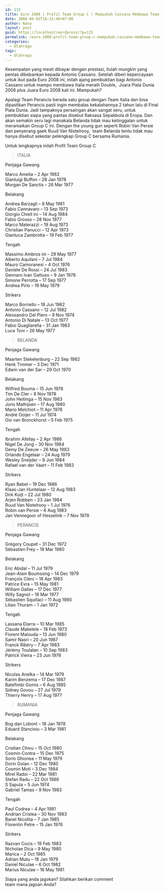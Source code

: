 ```yaml
---
id: 115
title: Euro 2008 | Profil Team Group C | Mampukah Cassano Membawa Team Italia Meraih Double
date: 2008-06-02T18:33:48+07:00
author: Nana
layout: post
guid: https://localhost/wordpress/?p=115
permalink: /euro-2008-profil-team-group-c-mampukah-cassano-membawa-team-italia-meraih-double/
categories:
  - Olahraga
tags:
  - Olahraga
---
```

Kesempatan yang mesti dibayar dengan prestasi, itulah mungkin yang pentas dibebankan kepada Antonio Cassano. Setelah diberi kepercayaan untuk ikut pada Euro 2008 ini, inilah ajang pembuktian bagi Antonio Cassano untuk mampu membawa Italia meraih Double,  Juara Piala Dunia 2006 plus Juara Euro 2008 kali ini. Mampukah?

Apalagi Team Perancis berada satu group dengan Team Italia dan bisa dipastikan Perancis pasti ingin membalas kekalahannya 2 tahun lalu di Final Piala Dunia. Jadi tampaknya persaingan akan sangat seru, untuk pembuktian siapa yang pantas disebut Raksasa Sepakbola di Eropa. Dan akan semakin seru lagi manakala Belanda tidak mau ketinggalan untuk meramaikan Group C ini. Dengan the young gun seperti Robin Van Persie dan penyerang gaek Ruud Van Nistelrooy,  team Belanda tentu tidak mau hanya disebut sekedar pelengkap Group C bersama Rumania.

Untuk lengkapnya inilah Profil Team Group C

> ITALIA

Penjaga Gawang

Marco Amelia &#8211; 2 Apr 1982  
Gianluigi Buffon &#8211; 28 Jan 1978  
Morgan De Sanctis &#8211; 26 Mar 1977

Belakang

Andrea Barzagli &#8211; 8 May 1981  
Fabio Cannavaro &#8211; 13 Sep 1973  
Giorgio Chiell ini &#8211; 14 Aug 1984  
Fabio Grosso &#8211; 28 Nov 1977  
Marco Materazzi &#8211; 19 Aug 1973  
Christian Panucci &#8211; 12 Apr 1973  
Gianluca Zambrotta &#8211; 19 Feb 1977

Tengah

Massimo Ambros ini &#8211; 29 May 1977  
Alberto Aquilani &#8211; 7 Jul 1984  
Mauro Camoranesi &#8211; 4 Oct 1976  
Daniele De Rossi &#8211; 24 Jul 1983  
Gennaro Ivan Gattuso &#8211; 9 Jan 1978  
Simone Perrotta &#8211; 17 Sep 1977  
Andrea Pirlo &#8211; 19 May 1979

Strikers

Marco Borriello &#8211; 18 Jun 1982  
Antonio Cassano &#8211; 12 Jul 1982  
Alessandro Del Piero &#8211; 9 Nov 1974  
Antonio Di Natale &#8211; 13 Oct 1977  
Fabio Quagliarella &#8211; 31 Jan 1983  
Luca Toni &#8211; 26 May 1977

>BELANDA

Penjaga Gawang

Maarten Stekelenburg &#8211; 22 Sep 1982  
Henk Timmer &#8211; 3 Dec 1971  
Edwin van der Sar &#8211; 29 Oct 1970

Belakang

Wilfred Bouma &#8211; 15 Jun 1978  
Tim De Cler &#8211; 8 Nov 1978  
John Heitinga &#8211; 15 Nov 1983  
Joris Mathijsen &#8211; 17 Aug 1980  
Mario Melchiot &#8211; 11 Apr 1976  
André Ooijer &#8211; 11 Jul 1974  
Gio van Bronckhorst &#8211; 5 Feb 1975

Tengah

Ibrahim Afellay &#8211; 2 Apr 1986  
Nigel De Jong &#8211; 30 Nov 1984  
Demy De Zeeuw &#8211; 26 May 1983  
Orlando Engelaar &#8211; 24 Aug 1979  
Wesley Sneijder &#8211; 9 Jun 1984  
Rafael van der Vaart &#8211; 11 Feb 1983

Strikers

Ryan Babel &#8211; 19 Dec 1986  
Klaas-Jan Huntelaar &#8211; 12 Aug 1983  
Dirk Kuijt &#8211; 22 Jul 1980  
Arjen Robben &#8211; 23 Jan 1984  
Ruud Van Nistelrooy &#8211; 1 Jul 1976  
Robin van Persie &#8211; 6 Aug 1983  
Jan Vennegoor of Hesselink &#8211; 7 Nov 1978

>PERANCIS

Penjaga Gawang

Grégory Coupet &#8211; 31 Dec 1972  
Sébastien Frey &#8211; 18 Mar 1980

Belakang

Eric Abidal &#8211; 11 Jul 1979  
Jean-Alain Boumsong &#8211; 14 Dec 1979  
François Clerc &#8211; 18 Apr 1983  
Patrice Evra &#8211; 15 May 1981  
William Gallas &#8211; 17 Dec 1977  
Willy Sagnol &#8211; 18 Mar 1977  
Sébastien Squillaci &#8211; 11 Aug 1980  
Lilian Thuram &#8211; 1 Jan 1972

Tengah

Lassana Diarra &#8211; 10 Mar 1985  
Claude Makelele &#8211; 18 Feb 1973  
Florent Malouda &#8211; 13 Jun 1980  
Samir Nasri &#8211; 20 Jun 1987  
Franck Ribéry &#8211; 7 Apr 1983  
Jérémy Toulalan &#8211; 10 Sep 1983  
Patrick Vieira &#8211; 23 Jun 1976

Strikers

Nicolas Anelka &#8211; 14 Mar 1979  
Karim Benzema &#8211; 17 Dec 1987  
Batefimbi Gomis &#8211; 6 Aug 1985  
Sidney Govou &#8211; 27 Jul 1979  
Thierry Henry &#8211; 17 Aug 1977

>RUMANIA

Penjaga Gawang

Bog dan Lobont &#8211; 18 Jan 1978  
Eduard Stancioiu &#8211; 3 Mar 1981

Belakang

Cristian Chivu &#8211; 15 Oct 1980  
Cosmin Contra &#8211; 15 Dec 1975  
Sorin Ghionea &#8211; 11 May 1979  
Dorin Goian &#8211; 12 Dec 1980  
Cosmin Moti &#8211; 3 Dec 1984  
Mirel Radoi &#8211; 22 Mar 1981  
Stefan Radu &#8211; 22 Oct 1986  
S Sapula &#8211; 5 Jun 1974  
Gabriel Tamas &#8211; 9 Nov 1983

Tengah

Paul Codrea &#8211; 4 Apr 1981  
Andrian Cristea &#8211; 30 Nov 1983  
Banel Nicolita &#8211; 7 Jan 1985  
Florentin Petre &#8211; 15 Jan 1976

Strikers

Razvan Cocis &#8211; 19 Feb 1983  
Nicholae Dica &#8211; 9 May 1980  
Marica &#8211; 2 Oct 1985  
Adrian Mutu &#8211; 18 Jan 1979  
Daniel Niculae &#8211; 6 Oct 1982  
Marius Niculae &#8211; 16 May 1981

Siapa yang anda jagokan? Silahkan berikan comment  
team mana jagoan Anda?